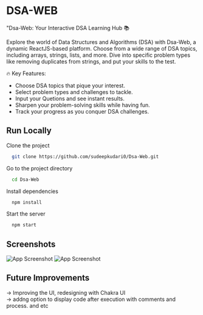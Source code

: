 # DSA-WEB

"Dsa-Web: Your Interactive DSA Learning Hub 📚

Explore the world of Data Structures and Algorithms (DSA) with Dsa-Web, a dynamic ReactJS-based platform. Choose from a wide range of DSA topics, including arrays, strings, lists, and more. Dive into specific problem types like removing duplicates from strings, and put your skills to the test.

🔥 Key Features:

- Choose DSA topics that pique your interest.
- Select problem types and challenges to tackle.
- Input your Quetions and see instant results.
- Sharpen your problem-solving skills while having fun.
- Track your progress as you conquer DSA challenges.

## Run Locally

Clone the project

```bash
  git clone https://github.com/sudeepkudari0/Dsa-Web.git
```

Go to the project directory

```bash
  cd Dsa-Web
```

Install dependencies

```bash
  npm install
```

Start the server

```bash
  npm start
```

## Screenshots

![App Screenshot](https://raw.github.com/sudeepkudari0/Dsa-Web/main/screenshots/home.png)
![App Screenshot](https://raw.github.com/sudeepkudari0/Dsa-Web/main/screenshots/showcase.png)

## Future Improvements

-> Improving the UI, redesigning with Chakra UI  
-> addng option to display code after execution with comments and process. and etc
